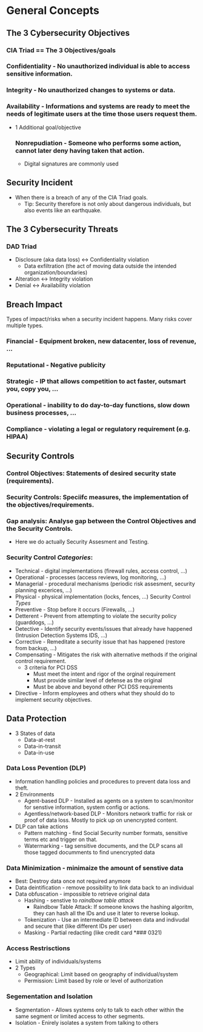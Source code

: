 # General Concepts

## The 3 Cybersecurity Objectives

### CIA Triad == The 3 Objectives/goals
  ### Confidentiality - No unauthorized individual is able to access sensitive information.
  ### Integrity - No unauthorized changes to systems or data.
  ### Availability - Informations and systems are ready to meet the needs of legitimate users at the time those users request them.
* 1 Additional goal/objective
  ### Nonrepudiation - Someone who performs some action, cannot later deny having taken that action.
    * Digital signatures are commonly used

## Security Incident

* When there is a breach of any of the CIA Triad goals.
  * Tip: Security therefore is not only about dangerous individuals, but also events like an earthquake.

## The 3 Cybersecurity Threats

### DAD Triad
  * Disclosure (aka data loss) <-> Confidentiality violation
    * Data exfiltration (the act of moving data outside the intended organization/boundaries)
  * Alteration <-> Integrity violation
  * Denial <-> Availability violation

## Breach Impact

Types of impact/risks when a security incident happens. Many risks cover multiple types.

### Financial - Equipment broken, new datacenter, loss of revenue, ...
### Reputational - Negative publicity
### Strategic - IP that allows competition to act faster, outsmart you, copy you, ...
### Operational - inability to do day-to-day functions, slow down business processes, ...
### Compliance - violating a legal or regulatory requirement (e.g. HIPAA)

## Security Controls

### Control Objectives: Statements of desired security state (requirements).
### Security Controls: Speciifc measures, the implementation of the objectives/requirements.
### Gap analysis: Analyse gap between the Control Objectives and the Security Controls.
  * Here we do actually Security Assesment and Testing.
### Security Control *Categories*:
  * Technical - digital implementations (firewall rules, access control, ...)
  * Operational - processes (access reviews, log monitoring, ...)
  * Managerial - procedural mechanisms (periodic risk assesment, security planning excerices, ...)
  * Physical - physical implementation (locks, fences, ...)
 Security Control *Types*
  * Preventive - Stop before it occurs (Firewalls, ...)
  * Detterent - Prevent from attempting to violate the security policy (guarddogs, ...)
  * Detective - Identify security events/issues that already have happened (Intrusion Detection Systems IDS, ...)
  * Corrective - Remeditate a security issue that has happened (restore from backup, ...)
  * Compensating - Mitigates the risk with alternative methods if the original control requirement.
    * 3 criteria for PCI DSS
      * Must meet the intent and rigor of the orginal requirement
      * Must provide similar level of defense as the original
      * Must be above and beyond other PCI DSS requirements
  * Directive - Inform employees and others what they should do to implement security objectives.

## Data Protection

* 3 States of data
  * Data-at-rest
  * Data-in-transit
  * Data-in-use
### Data Loss Pevention (DLP)
  * Information handling policies and procedures to prevent data loss and theft.
  * 2 Environments
    * Agent-based DLP - Installed as agents on a system to scan/monitor for senstive information, system config or actions.
    * Agentless/network-based DLP - Monitors network traffic for risk or proof of data loss. Mostly to pick up on unencrypted content.
  * DLP can take actions
    * Pattern matching - find Social Security number formats, sensitive terms etc and trigger on that.
    * Watermarking - tag sensitive documents, and the DLP scans all those tagged documments to find unencrypted data
### Data Minimization - minimaize the amount of senstive data
  * Best: Destroy data once not required anymore
  * Data deintification - remove possibility to link data back to an individual
  * Data obfuscation - impossible to retrieve original data
    * Hashing - senstive to *raindbow table attack*
      * Raindbow Table Attack: If someone knows the hashing algoritm, they can hash all the IDs and use it later to reverse lookup.
    * Tokenization - Use an intermediate ID between data and indivudal and secure that (like different IDs per user)
    * Masking - Partial redacting (like credit card *###  0321)
### Access Restrisctions
  * Limit ability of individuals/systems
  * 2 Types
    * Geographical: Limit based on geography of individual/system
    * Permission: Limit based by role or level of authorization
### Segementation and Isolation
  * Segmentation - Allows systems only to talk to each other within the same segment or limited access to other segments.
  * Isolation - Enirely isolates a system from talking to others
